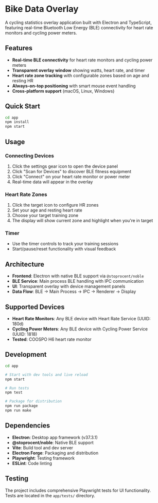 # Bike Data Overlay

A cycling statistics overlay application built with Electron and TypeScript, featuring real-time Bluetooth Low Energy (BLE) connectivity for heart rate monitors and cycling power meters.

## Features

- **Real-time BLE connectivity** for heart rate monitors and cycling power meters
- **Transparent overlay window** showing watts, heart rate, and timer
- **Heart rate zone tracking** with configurable zones based on age and resting HR
- **Always-on-top positioning** with smart mouse event handling
- **Cross-platform support** (macOS, Linux, Windows)

## Quick Start

```bash
cd app
npm install
npm start
```

## Usage

### Connecting Devices
1. Click the settings gear icon to open the device panel
2. Click "Scan for Devices" to discover BLE fitness equipment
3. Click "Connect" on your heart rate monitor or power meter
4. Real-time data will appear in the overlay

### Heart Rate Zones
1. Click the target icon to configure HR zones
2. Set your age and resting heart rate
3. Choose your target training zone
4. The display will show current zone and highlight when you're in target

### Timer
- Use the timer controls to track your training sessions
- Start/pause/reset functionality with visual feedback

## Architecture

- **Frontend**: Electron with native BLE support via `@stoprocent/noble`
- **BLE Service**: Main process BLE handling with IPC communication
- **UI**: Transparent overlay with device management panels
- **Data Flow**: BLE → Main Process → IPC → Renderer → Display

## Supported Devices

- **Heart Rate Monitors**: Any BLE device with Heart Rate Service (UUID: 180d)
- **Cycling Power Meters**: Any BLE device with Cycling Power Service (UUID: 1818)
- **Tested**: COOSPO H6 heart rate monitor

## Development

```bash
cd app

# Start with dev tools and live reload
npm start

# Run tests
npm test

# Package for distribution
npm run package
npm run make
```

## Dependencies

- **Electron**: Desktop app framework (v37.3.1)
- **@stoprocent/noble**: Native BLE support
- **Vite**: Build tool and dev server
- **Electron Forge**: Packaging and distribution
- **Playwright**: Testing framework
- **ESLint**: Code linting

## Testing

The project includes comprehensive Playwright tests for UI functionality. Tests are located in the `app/tests/` directory.

